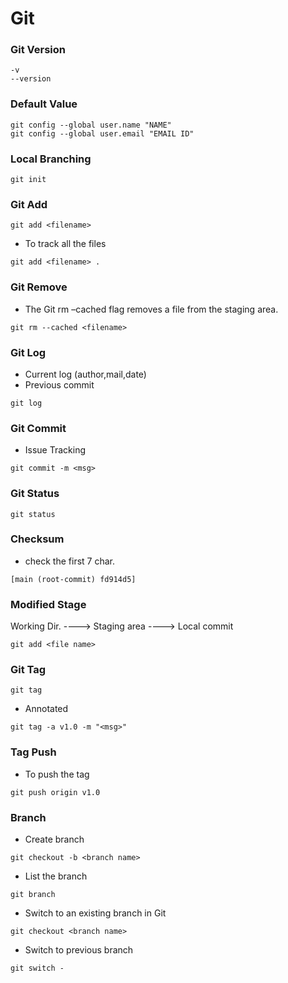 # Git

### Git Version
```
-v
--version
```
### Default Value
```
git config --global user.name "NAME"
git config --global user.email "EMAIL ID"
```
### Local Branching
```
git init
```
### Git Add
```
git add <filename>
```
- To track all the files
```
git add <filename> .
```
### Git Remove
- The Git rm –cached flag removes a file from the staging area.
```
git rm --cached <filename>
```
### Git Log
- Current log (author,mail,date)
- Previous commit

```
git log
```
### Git Commit
- Issue Tracking
```
git commit -m <msg>
```
### Git Status
```
git status
```
### Checksum
- check the first 7 char.
```
[main (root-commit) fd914d5]
```
### Modified Stage
Working Dir. ----> Staging area ----> Local commit

```
git add <file name>
```
### Git Tag
```
git tag
```
- Annotated
```
git tag -a v1.0 -m "<msg>"
```
### Tag Push
- To push the tag
```
git push origin v1.0
```
### Branch
- Create branch
```
git checkout -b <branch name>
```
- List the branch
```
git branch
```
- Switch to an existing branch in Git
```
git checkout <branch name>
```
- Switch to previous branch
```
git switch -
```
